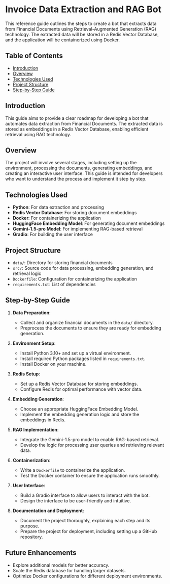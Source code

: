 # Invoice Data Extraction and RAG Bot

This reference guide outlines the steps to create a bot that extracts data from Financial Documents using Retrieval-Augmented Generation (RAG) technology. The extracted data will be stored in a Redis Vector Database, and the application will be containerized using Docker.

## Table of Contents

- [Introduction](#introduction)
- [Overview](#overview)
- [Technologies Used](#technologies-used)
- [Project Structure](#project-structure)
- [Step-by-Step Guide](#step-by-step-guide)

## Introduction

This guide aims to provide a clear roadmap for developing a bot that automates data extraction from Financial Documents. The extracted data is stored as embeddings in a Redis Vector Database, enabling efficient retrieval using RAG technology.

## Overview

The project will involve several stages, including setting up the environment, processing the documents, generating embeddings, and creating an interactive user interface. This guide is intended for developers who want to understand the process and implement it step by step.

## Technologies Used

- **Python**: For data extraction and processing
- **Redis Vector Database**: For storing document embeddings
- **Docker**: For containerizing the application
- **HuggingFace Embedding Model**: For generating document embeddings
- **Gemini-1.5-pro Model**: For implementing RAG-based retrieval
- **Gradio**: For building the user interface

## Project Structure

- `data/`: Directory for storing financial documents
- `src/`: Source code for data processing, embedding generation, and retrieval logic
- `Dockerfile`: Configuration for containerizing the application
- `requirements.txt`: List of dependencies

## Step-by-Step Guide

1. **Data Preparation**:
   - Collect and organize financial documents in the `data/` directory.
   - Preprocess the documents to ensure they are ready for embedding generation.

2. **Environment Setup**:
   - Install Python 3.10+ and set up a virtual environment.
   - Install required Python packages listed in `requirements.txt`.
   - Install Docker on your machine.

3. **Redis Setup**:
   - Set up a Redis Vector Database for storing embeddings.
   - Configure Redis for optimal performance with vector data.

4. **Embedding Generation**:
   - Choose an appropriate HuggingFace Embedding Model.
   - Implement the embedding generation logic and store the embeddings in Redis.

5. **RAG Implementation**:
   - Integrate the Gemini-1.5-pro model to enable RAG-based retrieval.
   - Develop the logic for processing user queries and retrieving relevant data.

6. **Containerization**:
   - Write a `Dockerfile` to containerize the application.
   - Test the Docker container to ensure the application runs smoothly.

7. **User Interface**:
   - Build a Gradio interface to allow users to interact with the bot.
   - Design the interface to be user-friendly and intuitive.

8. **Documentation and Deployment**:
   - Document the project thoroughly, explaining each step and its purpose.
   - Prepare the project for deployment, including setting up a GitHub repository.

## Future Enhancements

- Explore additional models for better accuracy.
- Scale the Redis database for handling larger datasets.
- Optimize Docker configurations for different deployment environments.
